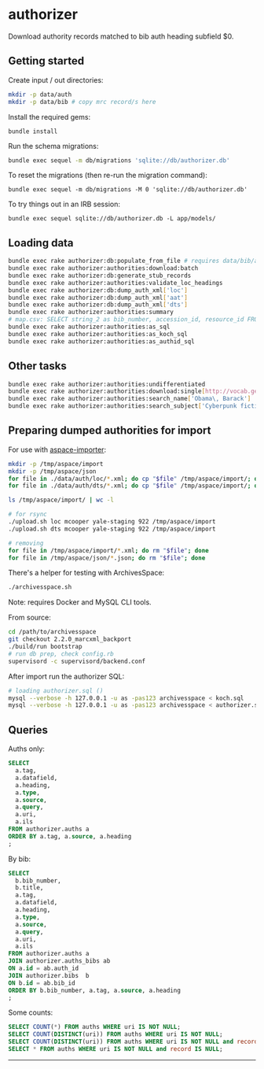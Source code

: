 # authorizer

Download authority records matched to bib auth heading subfield $0.

## Getting started

Create input / out directories:

```bash
mkdir -p data/auth
mkdir -p data/bib # copy mrc record/s here
```

Install the required gems:

```
bundle install
```

Run the schema migrations:

```bash
bundle exec sequel -m db/migrations 'sqlite://db/authorizer.db'
```

To reset the migrations (then re-run the migration command):

```
bundle exec sequel -m db/migrations -M 0 'sqlite://db/authorizer.db'
```

To try things out in an IRB session:

```
bundle exec sequel sqlite://db/authorizer.db -L app/models/
```

## Loading data

```bash
bundle exec rake authorizer:db:populate_from_file # requires data/bib/authorizer.mrc
bundle exec rake authorizer:authorities:download:batch
bundle exec rake authorizer:db:generate_stub_records
bundle exec rake authorizer:authorities:validate_loc_headings
bundle exec rake authorizer:db:dump_auth_xml['loc']
bundle exec rake authorizer:db:dump_auth_xml['aat']
bundle exec rake authorizer:db:dump_auth_xml['dts']
bundle exec rake authorizer:authorities:summary
# map.csv: SELECT string_2 as bib_number, accession_id, resource_id FROM user_defined WHERE string_2 IS NOT NULL;
bundle exec rake authorizer:authorities:as_sql
bundle exec rake authorizer:authorities:as_koch_sql
bundle exec rake authorizer:authorities:as_authid_sql
```

## Other tasks

```bash
bundle exec rake authorizer:authorities:undifferentiated
bundle exec rake authorizer:authorities:download:single[http://vocab.getty.edu/aat/300028689,AAT] | xmllint --format -
bundle exec rake authorizer:authorities:search_name['Obama\, Barack']
bundle exec rake authorizer:authorities:search_subject['Cyberpunk fiction']
```

## Preparing dumped authorities for import

For use with [aspace-importer](https://github.com/lyrasis/aspace-importer.git):

```bash
mkdir -p /tmp/aspace/import
mkdir -p /tmp/aspace/json
for file in ./data/auth/loc/*.xml; do cp "$file" /tmp/aspace/import/; done
for file in ./data/auth/dts/*.xml; do cp "$file" /tmp/aspace/import/; done

ls /tmp/aspace/import/ | wc -l

# for rsync
./upload.sh loc mcooper yale-staging 922 /tmp/aspace/import
./upload.sh dts mcooper yale-staging 922 /tmp/aspace/import

# removing
for file in /tmp/aspace/import/*.xml; do rm "$file"; done
for file in /tmp/aspace/json/*.json; do rm "$file"; done
```

There's a helper for testing with ArchivesSpace:

```bash
./archivesspace.sh
```

Note: requires Docker and MySQL CLI tools.

From source:

```bash
cd /path/to/archivesspace
git checkout 2.2.0_marcxml_backport
./build/run bootstrap
# run db prep, check config.rb
supervisord -c supervisord/backend.conf
```

After import run the authorizer SQL:

```bash
# loading authorizer.sql ()
mysql --verbose -h 127.0.0.1 -u as -pas123 archivesspace < koch.sql
mysql --verbose -h 127.0.0.1 -u as -pas123 archivesspace < authorizer.sql
```

## Queries

Auths only:

```sql
SELECT
  a.tag,
  a.datafield,
  a.heading,
  a.type,
  a.source,
  a.query,
  a.uri,
  a.ils
FROM authorizer.auths a
ORDER BY a.tag, a.source, a.heading
;
```

By bib:

```sql
SELECT
  b.bib_number,
  b.title,
  a.tag,
  a.datafield,
  a.heading,
  a.type,
  a.source,
  a.query,
  a.uri,
  a.ils
FROM authorizer.auths a
JOIN authorizer.auths_bibs ab
ON a.id = ab.auth_id
JOIN authorizer.bibs  b
ON b.id = ab.bib_id
ORDER BY b.bib_number, a.tag, a.source, a.heading
;
```

Some counts:

```sql
SELECT COUNT(*) FROM auths WHERE uri IS NOT NULL;
SELECT COUNT(DISTINCT(uri)) FROM auths WHERE uri IS NOT NULL;
SELECT COUNT(DISTINCT(uri)) FROM auths WHERE uri IS NOT NULL and record IS NOT NULL;
SELECT * FROM auths WHERE uri IS NOT NULL and record IS NULL;
```

---
